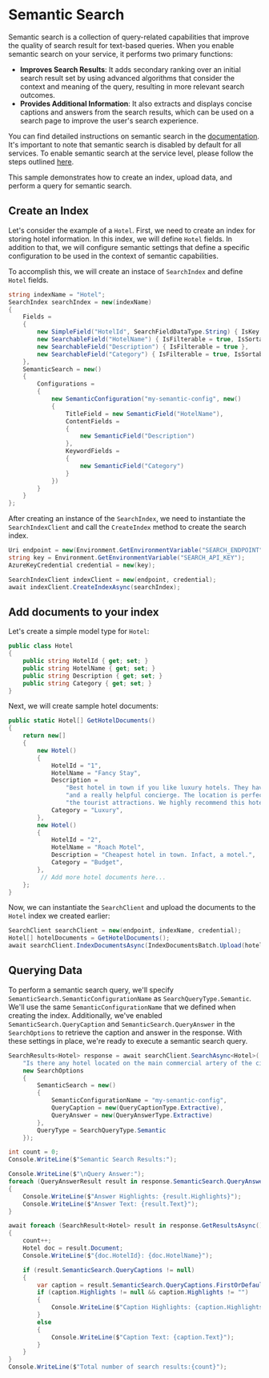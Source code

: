 # Semantic Search

Semantic search is a collection of query-related capabilities that improve the quality of search result for text-based queries. When you enable semantic search on your service, it performs two primary functions:
* **Improves Search Results**: It adds secondary ranking over an initial search result set by using advanced algorithms that consider the context and meaning of the query, resulting in more relevant search outcomes.
* **Provides Additional Information**: It also extracts and displays concise captions and answers from the search results, which can be used on a search page to improve the user's search experience.

You can find detailed instructions on semantic search in the [documentation](https://learn.microsoft.com/azure/search/semantic-search-overview). It's important to note that semantic search is disabled by default for all services. To enable semantic search at the service level, please follow the steps outlined [here](https://learn.microsoft.com/azure/search/semantic-how-to-enable-disable).

This sample demonstrates how to create an index, upload data, and perform a query for semantic search.

## Create an Index

Let's consider the example of a `Hotel`. First, we need to create an index for storing hotel information. In this index, we will define `Hotel` fields. In addition to that, we will configure semantic settings that define a specific configuration to be used in the context of semantic capabilities.

To accomplish this, we will create an instace of `SearchIndex` and define `Hotel` fields.

```C# Snippet:Azure_Search_Documents_Tests_Samples_Sample08_Semantic_Search_Index
string indexName = "Hotel";
SearchIndex searchIndex = new(indexName)
{
    Fields =
    {
        new SimpleField("HotelId", SearchFieldDataType.String) { IsKey = true, IsFilterable = true, IsSortable = true, IsFacetable = true },
        new SearchableField("HotelName") { IsFilterable = true, IsSortable = true },
        new SearchableField("Description") { IsFilterable = true },
        new SearchableField("Category") { IsFilterable = true, IsSortable = true, IsFacetable = true },
    },
    SemanticSearch = new()
    {
        Configurations =
        {
            new SemanticConfiguration("my-semantic-config", new()
            {
                TitleField = new SemanticField("HotelName"),
                ContentFields =
                {
                    new SemanticField("Description")
                },
                KeywordFields =
                {
                    new SemanticField("Category")
                }
            })
        }
    }
};
```

After creating an instance of the `SearchIndex`, we need to instantiate the `SearchIndexClient` and call the `CreateIndex` method to create the search index. 

```C# Snippet:Azure_Search_Documents_Tests_Samples_Sample08_Semantic_Search_Create_Index
Uri endpoint = new(Environment.GetEnvironmentVariable("SEARCH_ENDPOINT"));
string key = Environment.GetEnvironmentVariable("SEARCH_API_KEY");
AzureKeyCredential credential = new(key);

SearchIndexClient indexClient = new(endpoint, credential);
await indexClient.CreateIndexAsync(searchIndex);
```

## Add documents to your index

Let's create a simple model type for `Hotel`:

```C# Snippet:Azure_Search_Documents_Tests_Samples_Sample08_Semantic_Search_Model
public class Hotel
{
    public string HotelId { get; set; }
    public string HotelName { get; set; }
    public string Description { get; set; }
    public string Category { get; set; }
}
```

Next, we will create sample hotel documents:

```C# Snippet:Azure_Search_Documents_Tests_Samples_Sample08_Semantic_Search_Hotel_Document
public static Hotel[] GetHotelDocuments()
{
    return new[]
    {
        new Hotel()
        {
            HotelId = "1",
            HotelName = "Fancy Stay",
            Description =
                "Best hotel in town if you like luxury hotels. They have an amazing infinity pool, a spa, " +
                "and a really helpful concierge. The location is perfect -- right downtown, close to all " +
                "the tourist attractions. We highly recommend this hotel.",
            Category = "Luxury",
        },
        new Hotel()
        {
            HotelId = "2",
            HotelName = "Roach Motel",
            Description = "Cheapest hotel in town. Infact, a motel.",
            Category = "Budget",
        },
         // Add more hotel documents here...
    };
}
```

Now, we can instantiate the `SearchClient` and upload the documents to the `Hotel` index we created earlier:

```C# Snippet:Azure_Search_Documents_Tests_Samples_Sample08_Semantic_Search_Upload_Documents
SearchClient searchClient = new(endpoint, indexName, credential);
Hotel[] hotelDocuments = GetHotelDocuments();
await searchClient.IndexDocumentsAsync(IndexDocumentsBatch.Upload(hotelDocuments));
```

## Querying Data

To perform a semantic search query, we'll specify `SemanticSearch.SemanticConfigurationName` as `SearchQueryType.Semantic`. We'll use the same `SemanticConfigurationName` that we defined when creating the index. Additionally, we've enabled `SemanticSearch.QueryCaption` and `SemanticSearch.QueryAnswer` in the `SearchOptions` to retrieve the caption and answer in the response. With these settings in place, we're ready to execute a semantic search query.

```C# Snippet:Azure_Search_Documents_Tests_Samples_Sample08_Semantic_Search_Query
SearchResults<Hotel> response = await searchClient.SearchAsync<Hotel>(
    "Is there any hotel located on the main commercial artery of the city in the heart of New York?",
    new SearchOptions
    {
        SemanticSearch = new()
        {
            SemanticConfigurationName = "my-semantic-config",
            QueryCaption = new(QueryCaptionType.Extractive),
            QueryAnswer = new(QueryAnswerType.Extractive)
        },
        QueryType = SearchQueryType.Semantic
    });

int count = 0;
Console.WriteLine($"Semantic Search Results:");

Console.WriteLine($"\nQuery Answer:");
foreach (QueryAnswerResult result in response.SemanticSearch.QueryAnswers)
{
    Console.WriteLine($"Answer Highlights: {result.Highlights}");
    Console.WriteLine($"Answer Text: {result.Text}");
}

await foreach (SearchResult<Hotel> result in response.GetResultsAsync())
{
    count++;
    Hotel doc = result.Document;
    Console.WriteLine($"{doc.HotelId}: {doc.HotelName}");

    if (result.SemanticSearch.QueryCaptions != null)
    {
        var caption = result.SemanticSearch.QueryCaptions.FirstOrDefault();
        if (caption.Highlights != null && caption.Highlights != "")
        {
            Console.WriteLine($"Caption Highlights: {caption.Highlights}");
        }
        else
        {
            Console.WriteLine($"Caption Text: {caption.Text}");
        }
    }
}
Console.WriteLine($"Total number of search results:{count}");
```
